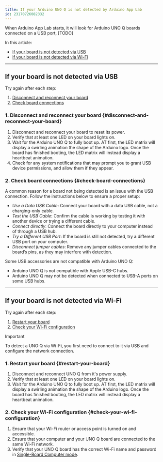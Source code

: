 ```yaml
---
title: If your Arduino UNO Q is not detected by Arduino App Lab
id: 23170726082332
---
```


When Arduino App Lab starts, it will look for Arduino UNO Q boards connected on a USB port, [TODO]

In this article:

- [If your board is not detected via USB](#if-your-board-is-not-detected-via-usb)
- [If your board is not detected via Wi-Fi](#if-your-board-is-not-detected-via-wi-fi)

---

## If your board is not detected via USB

Try again after each step:

1. [Disconnect and reconnect your board](#disconnect-and-reconnect-your-board)
2. [Check board connections](#check-board-connections)

### 1. Disconnect and reconnect your board {#disconnect-and-reconnect-your-board}

  1. Disconnect and reconnect your board to reset its power.
  1. Verify that at least one LED on your board lights on.<!-- TODO -->
  1. Wait for the Arduino UNO Q to fully boot up. AT first, the LED matrix will display a swirling animation the shape of the Arduino logo. Once the board has finished booting, the LED matrix will instead  display a heartbeat animation.
  1. Check for any system notifications that may prompt you to grant USB device permissions, and allow them if they appear.

### 2. Check board connections {#check-board-connections}

A common reason for a board not being detected is an issue with the USB connection. Follow the instructions below to ensure a proper setup:

- *Use a Data USB Cable*: Connect your board with a data USB cable, not a charging-only cable.
- *Test the USB Cable*: Confirm the cable is working by testing it with another device or trying a different cable.
- *Connect directly*: Connect the board directly to your computer instead of through a USB hub.
- *Try a Different USB Port*: If the board is still not detected, try a different USB port on your computer.
- *Disconnect jumper cables*: Remove any jumper cables connected to the board’s pins, as they may interfere with detection.

Some USB accessories are not compatible with Arduino UNO Q:

- Arduino UNO Q is not compatible with Apple USB-C hubs.
- Arduino UNO Q may not be detected when connected to USB-A ports on some USB hubs.

---

## If your board is not detected via Wi-Fi

Try again after each step:

1. [Restart your board](#restart-your-board)
2. [Check your Wi-Fi configuration](#check-your-wi-fi-configuration)

> [!IMPORTANT]
> To detect a UNO Q via Wi-Fi, you first need to connect to it via USB and configure the network connection.

### 1. Restart your board {#restart-your-board}

1. Disconnect and reconnect UNO Q from it's power supply.
1. Verify that at least one LED on your board lights on.
1. Wait for the Arduino UNO Q to fully boot up. AT first, the LED matrix will display a swirling animation the shape of the Arduino logo. Once the board has finished booting, the LED matrix will instead  display a heartbeat animation.

### 2. Check your Wi-Fi configuration {#check-your-wi-fi-configuration}

1. Ensure that your Wi-Fi router or access point is turned on and accessible.
1. Ensure that your computer and your UNO Q board are connected to the same Wi-Fi network.
1. Verify that your UNO Q board has the correct Wi-Fi name and password in [Single-Board Computer mode](https://docs.arduino.cc/tutorials/uno-q/single-board-computer/).
